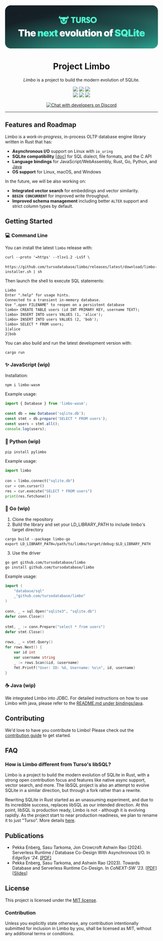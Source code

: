 <p align="center">
  <img src="limbo.png" alt="Limbo" width="800"/>
  <h1 align="center">Project Limbo</h1>
</p>

<p align="center">
  <i>Limbo</i> is a project to build the modern evolution of SQLite.
</p>

<p align="center">
  <a title="Build Status" target="_blank" href="https://github.com/tursodatabase/limbo/actions/workflows/rust.yml"><img src="https://img.shields.io/github/actions/workflow/status/tursodatabase/limbo/rust.yml?style=flat-square"></a>
  <a title="Releases" target="_blank" href="https://github.com/tursodatabase/limbo/releases"><img src="https://img.shields.io/github/release/tursodatabase/limbo?style=flat-square&color=9CF"></a>
  <a title="MIT" target="_blank" href="https://github.com/tursodatabase/limbo/blob/main/LICENSE.md"><img src="http://img.shields.io/badge/license-MIT-orange.svg?style=flat-square"></a>
  <br>
  <a title="GitHub Pull Requests" target="_blank" href="https://github.com/tursodatabase/limbo/pulls"><img src="https://img.shields.io/github/issues-pr-closed/tursodatabase/limbo.svg?style=flat-square&color=FF9966"></a>
  <a title="GitHub Commits" target="_blank" href="https://github.com/tursodatabase/limbo/commits/main"><img src="https://img.shields.io/github/commit-activity/m/tursodatabase/limbo.svg?style=flat-square"></a>
  <a title="Last Commit" target="_blank" href="https://github.com/tursodatabase/limbo/commits/main"><img src="https://img.shields.io/github/last-commit/tursodatabase/limbo.svg?style=flat-square&color=FF9900"></a>
</p>
<p align="center">
  <a title="Developer's Discord" target="_blank" href="[https://discord.gg/jgjmyYgHwB](https://discord.gg/jgjmyYgHwB)"><img alt="Chat with developers on Discord" src="https://img.shields.io/discord/1258658826257961020?label=Discord&logo=Discord&style=social"></a>
</p>

---

## Features and Roadmap

Limbo is a _work-in-progress_, in-process OLTP database engine library written in Rust that has:

* **Asynchronous I/O** support on Linux with `io_uring`
* **SQLite compatibility** [[doc](COMPAT.md)] for SQL dialect, file formats, and the C API
* **Language bindings** for JavaScript/WebAssembly, Rust, Go, Python, and [Java](bindings/java)
* **OS support** for Linux, macOS, and Windows

In the future, we will be also working on:

* **Integrated vector search** for embeddings and vector similarity.
* **`BEGIN CONCURRENT`** for improved write throughput.
* **Improved schema management** including better `ALTER` support and strict column types by default.

## Getting Started

### 💻 Command Line

You can install the latest `limbo` release with:

```shell 
curl --proto '=https' --tlsv1.2 -LsSf \
  https://github.com/tursodatabase/limbo/releases/latest/download/limbo-installer.sh | sh
```

Then launch the shell to execute SQL statements:

```console
Limbo
Enter ".help" for usage hints.
Connected to a transient in-memory database.
Use ".open FILENAME" to reopen on a persistent database
limbo> CREATE TABLE users (id INT PRIMARY KEY, username TEXT);
limbo> INSERT INTO users VALUES (1, 'alice');
limbo> INSERT INTO users VALUES (2, 'bob');
limbo> SELECT * FROM users;
1|alice
2|bob
```

You can also build and run the latest development version with:

```shell
cargo run
```

### ✨ JavaScript (wip)

Installation:

```console
npm i limbo-wasm
```

Example usage:

```js
import { Database } from 'limbo-wasm';

const db = new Database('sqlite.db');
const stmt = db.prepare('SELECT * FROM users');
const users = stmt.all();
console.log(users);
```

### 🐍 Python (wip)

```console
pip install pylimbo
```

Example usage:

```python
import limbo

con = limbo.connect("sqlite.db")
cur = con.cursor()
res = cur.execute("SELECT * FROM users")
print(res.fetchone())
```

### 🐹 Go (wip)

1. Clone the repository
2. Build the library and set your LD_LIBRARY_PATH to include limbo's target directory
```console
cargo build --package limbo-go
export LD_LIBRARY_PATH=/path/to/limbo/target/debug:$LD_LIBRARY_PATH
```
3. Use the driver

```console
go get github.com/tursodatabase/limbo
go install github.com/tursodatabase/limbo
```

Example usage:
```go
import (
    "database/sql"
    _"github.com/tursodatabase/limbo"
)

conn, _ = sql.Open("sqlite3", "sqlite.db")
defer conn.Close()

stmt, _ := conn.Prepare("select * from users")
defer stmt.Close()

rows, _ = stmt.Query()
for rows.Next() {
    var id int 
    var username string
    _ := rows.Scan(&id, &username)
    fmt.Printf("User: ID: %d, Username: %s\n", id, username)
}
```

### ☕️ Java (wip)

We integrated Limbo into JDBC. For detailed instructions on how to use Limbo with java, please refer to
the [README.md under bindings/java](bindings/java/README.md).

## Contributing

We'd love to have you contribute to Limbo! Please check out the [contribution guide] to get started.

## FAQ

### How is Limbo different from Turso's libSQL?

Limbo is a project to build the modern evolution of SQLite in Rust, with a strong open contribution focus and features like native async support, vector search, and more. The libSQL project is also an attempt to evolve SQLite in a similar direction, but through a fork rather than a rewrite.

Rewriting SQLite in Rust started as an unassuming experiment, and due to its incredible success, replaces libSQL as our intended direction. At this point, libSQL is production ready, Limbo is not - although it is evolving rapidly. As the project start to near production readiness, we plan to rename it to just "Turso". More details [here](https://turso.tech/blog/we-will-rewrite-sqlite-and-we-are-going-all-in).

## Publications

* Pekka Enberg, Sasu Tarkoma, Jon Crowcroft Ashwin Rao (2024). Serverless Runtime / Database Co-Design With Asynchronous I/O. In _EdgeSys ‘24_. [[PDF]](https://penberg.org/papers/penberg-edgesys24.pdf)
* Pekka Enberg, Sasu Tarkoma, and Ashwin Rao (2023). Towards Database and Serverless Runtime Co-Design. In _CoNEXT-SW ’23_. [[PDF](https://penberg.org/papers/penberg-conext-sw-23.pdf)] [[Slides](https://penberg.org/papers/penberg-conext-sw-23-slides.pdf)]

## License

This project is licensed under the [MIT license].

### Contribution

Unless you explicitly state otherwise, any contribution intentionally submitted
for inclusion in Limbo by you, shall be licensed as MIT, without any additional
terms or conditions.

[contribution guide]: https://github.com/tursodatabase/limbo/blob/main/CONTRIBUTING.md
[MIT license]: https://github.com/tursodatabase/limbo/blob/main/LICENSE.md
